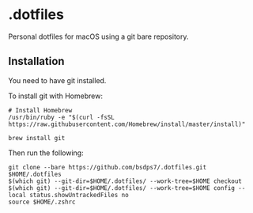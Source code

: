 # .dotfiles
Personal dotfiles for macOS using a git bare repository.

## Installation
You need to have git installed.

To install git with Homebrew:
```
# Install Homebrew
/usr/bin/ruby -e "$(curl -fsSL https://raw.githubusercontent.com/Homebrew/install/master/install)"

brew install git
```

Then run the following:
```
git clone --bare https://github.com/bsdps7/.dotfiles.git $HOME/.dotfiles
$(which git) --git-dir=$HOME/.dotfiles/ --work-tree=$HOME checkout
$(which git) --git-dir=$HOME/.dotfiles/ --work-tree=$HOME config --local status.showUntrackedFiles no
source $HOME/.zshrc
```

